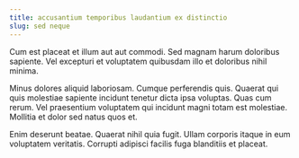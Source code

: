 ```yaml
---
title: accusantium temporibus laudantium ex distinctio
slug: sed neque
---
```


Cum est placeat et illum aut aut commodi. Sed magnam harum doloribus sapiente. Vel excepturi et voluptatem quibusdam illo et doloribus nihil minima.

Minus dolores aliquid laboriosam. Cumque perferendis quis. Quaerat qui quis molestiae sapiente incidunt tenetur dicta ipsa voluptas. Quas cum rerum. Vel praesentium voluptatem qui incidunt magni totam est molestiae. Mollitia et dolor sed natus quos et.

Enim deserunt beatae. Quaerat nihil quia fugit. Ullam corporis itaque in eum voluptatem veritatis. Corrupti adipisci facilis fuga blanditiis et placeat.
